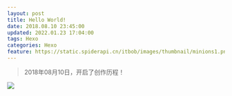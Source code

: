 ```yaml
---
layout: post
title: Hello World!
date: 2018.08.10 23:45:00
updated: 2022.01.23 17:04:00
tags: Hexo
categories: Hexo
feature: https://static.spiderapi.cn/itbob/images/thumbnail/minions1.png
---
```


> 2018年08月10日，开启了创作历程！

![](https://static.spiderapi.cn/itbob/images/about/bob.png)
